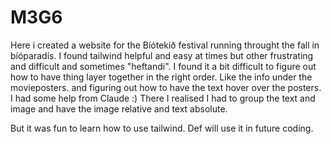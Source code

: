 # M3G6
Here i created a website for the Bíótekið festival running throught the fall in bíóparadís.
I found tailwind helpful and easy at times but other frustrating and difficult and sometimes "heftandi".
I found it a bit difficult to figure out how to have thing layer together in the right order. Like the info under the movieposters. and figuring out how to have the text hover over the posters. I had some help from Claude :) There I realised I had to group the text and image and have the image relative and text absolute. 

But it was fun to learn how to use tailwind. Def will use it in future coding. 

